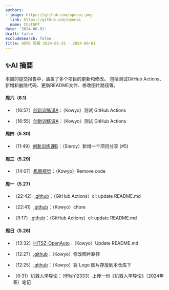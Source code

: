 ```yaml
---
authors:
- image: https://github.com/openai.png
  link: https://github.com/openai
  name: ChatGPT
date: '2024-06-01'
draft: false
excludeSearch: false
title: AUTO 周报 2024-05-25 - 2024-06-01
---
```


## ✨AI 摘要

本周的提交报告中，涵盖了多个项目的更新和修改。 包括测试GitHub Actions、新增和删除代码、更新README文件、修改图片路径等。

#### 周六（6.1) 

- （16:57）[创新训练课A](https://github.com/HITSZ-OpenAuto/AUTO2003A)：（Kowyo）测试 GitHub Actions

- （16:55）[创新训练课A](https://github.com/HITSZ-OpenAuto/AUTO2003A)：（Kowyo）测试 GitHub Actions

#### 周四（5.30) 

- （11:49）[创新训练课B](https://github.com/HITSZ-OpenAuto/AUTO2003B)：（Sieroy）新增一个项目分享 (#5)

#### 周三（5.29) 

- （14:07）[机器视觉](https://github.com/HITSZ-OpenAuto/AUTO3006)：（Kowyo）Remove code

#### 周一（5.27) 

- （22:42）[.github](https://github.com/HITSZ-OpenAuto/.github)：（GitHub Actions）ci: update README.md

- （22:41）[.github](https://github.com/HITSZ-OpenAuto/.github)：（Kowyo）chore

- （9:17）[.github](https://github.com/HITSZ-OpenAuto/.github)：（GitHub Actions）ci: update README.md

#### 周日（5.26) 

- （13:32）[HITSZ-OpenAuto](https://github.com/HITSZ-OpenAuto/HITSZ-OpenAuto)：（Kowyo）Update README.md

- （12:27）[.github](https://github.com/HITSZ-OpenAuto/.github)：（Kowyo）修改图片路径

- （12:25）[.github](https://github.com/HITSZ-OpenAuto/.github)：（Kowyo）将 Logo 图片存放到本仓库下

- （0:31）[机器人学导论](https://github.com/HITSZ-OpenAuto/AUTO3005)：（fffish12333）上传一份《机器人学导论》（2024年春）笔记


